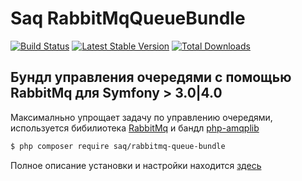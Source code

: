 Saq RabbitMqQueueBundle
=================
[![Build Status](https://travis-ci.org/saqot/RabbitMqQueueBundle.svg?branch=master)](http://travis-ci.org/saqot/RabbitMqQueueBundle)
[![Latest Stable Version](https://poser.pugx.org/saq/rabbitmq-queue-bundle/v/stable)](https://packagist.org/packages/saq/rabbitmq-queue-bundle)
[![Total Downloads](https://poser.pugx.org/saq/rabbitmq-queue-bundle/downloads)](https://packagist.org/packages/saq/rabbitmq-queue-bundle)

Бундл управления очередями c помощью RabbitMq для Symfony > 3.0|4.0
-------------------
Максималньно упрощает задачу по управлению очередями, используется бибилиотека [RabbitMq](http://www.rabbitmq.com/) и бандл [php-amqplib](https://github.com/php-amqplib/php-amqplib)

```bash
$ php composer require saq/rabbitmq-queue-bundle
```

Полное описание установки и настройки находится [здесь](https://saqot.com/working/rabbitmq-queue-bundle/)

